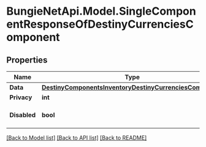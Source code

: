 
# BungieNetApi.Model.SingleComponentResponseOfDestinyCurrenciesComponent

## Properties

Name | Type | Description | Notes
------------ | ------------- | ------------- | -------------
**Data** | [**DestinyComponentsInventoryDestinyCurrenciesComponent**](DestinyComponentsInventoryDestinyCurrenciesComponent.md) |  | [optional] 
**Privacy** | **int** |  | [optional] 
**Disabled** | **bool** | If true, this component is disabled. | [optional] 

[[Back to Model list]](../README.md#documentation-for-models)
[[Back to API list]](../README.md#documentation-for-api-endpoints)
[[Back to README]](../README.md)

